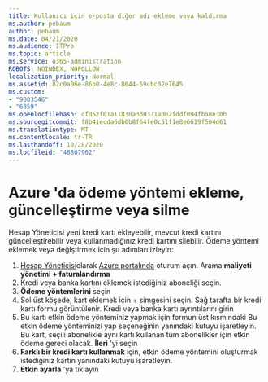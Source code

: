 ```yaml
---
title: Kullanıcı için e-posta diğer adı ekleme veya kaldırma
ms.author: pebaum
author: pebaum
ms.date: 04/21/2020
ms.audience: ITPro
ms.topic: article
ms.service: o365-administration
ROBOTS: NOINDEX, NOFOLLOW
localization_priority: Normal
ms.assetid: 82c0a06e-86b0-4e8c-8644-59cbc02e7645
ms.custom:
- "9003546"
- "6859"
ms.openlocfilehash: cf052f01a11830a3d0371a062fddf094fba8e30b
ms.sourcegitcommit: f8b41ecda6db0b8f64fe0c51f1e8e6619f504d61
ms.translationtype: MT
ms.contentlocale: tr-TR
ms.lasthandoff: 10/28/2020
ms.locfileid: "48807962"
---
```

# <a name="add-update-or-delete-payment-method-in-azure"></a>Azure 'da ödeme yöntemi ekleme, güncelleştirme veya silme

Hesap Yöneticisi yeni kredi kartı ekleyebilir, mevcut kredi kartını güncelleştirebilir veya kullanmadığınız kredi kartını silebilir. Ödeme yöntemi eklemek veya değiştirmek için şu adımları izleyin:

1. [Hesap Yöneticisi](https://docs.microsoft.com/azure/billing/billing-subscription-transfer?WT.mc_id=Portal-Microsoft_Azure_Support#whoisaa)olarak [Azure portalında](https://portal.azure.com/) oturum açın. Arama **maliyeti yönetimi + faturalandırma**
2. Kredi veya banka kartını eklemek istediğiniz aboneliği seçin.
3. **Ödeme yöntemlerini** seçin
4. Sol üst köşede, kart eklemek için + simgesini seçin. Sağ tarafta bir kredi kartı formu görüntülenir. Kredi veya banka kartı ayrıntılarını girin
5. Bu kartı etkin ödeme yönteminiz yapmak için formun üst kısmındaki Bu etkin ödeme yönteminizi yap seçeneğinin yanındaki kutuyu işaretleyin. Bu kart, seçili abonelikle aynı kartı kullanan tüm abonelikler için etkin ödeme gereci olacak. **İleri** 'yi seçin
6. **Farklı bir kredi kartı kullanmak** için, etkin ödeme yöntemini oluşturmak istediğiniz kartın yanındaki kutuyu işaretleyin.
7. **Etkin ayarla** 'ya tıklayın
